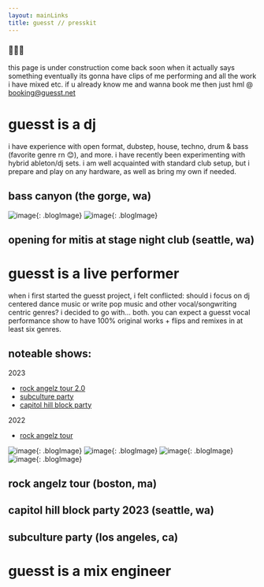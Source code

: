 ```yaml
---
layout: mainLinks
title: guesst // presskit
---
```


### 🚧🚧🚧
this page is under construction come back soon when it actually says something eventually its gonna have clips of me performing and all the work i have mixed etc. if u already know me and wanna book me then just hml @ [booking@guesst.net](mailto:booking@guesst.net)

# guesst is a dj

i have experience with open format, dubstep, house, techno, drum & bass (favorite genre rn 😊), and more. i have recently been experimenting with hybrid ableton/dj sets. i am well acquainted with standard club setup, but i prepare and play on any hardware, as well as bring my own if needed.

## bass canyon (the gorge, wa)

![image](https://files.guesst.net/file/guesst-files/press-kit/press-kit-bass-canyon-2.jpeg){: .blogImage}
![image](https://files.guesst.net/file/guesst-files/press-kit/press-kit-bass-canyon.jpeg){: .blogImage}

## opening for mitis at stage night club (seattle, wa)

# guesst is a live performer

when i first started the guesst project, i felt conflicted: should i focus on dj centered dance music or write pop music and other vocal/songwriting centric genres? i decided to go with... both. you can expect a guesst vocal performance show to have 100% original works + flips and remixes in at least six genres.

## noteable shows:
2023
- [rock angelz tour 2.0](https://x.com/rockangelzstage/status/1681346228418756613/photo/1)
- [subculture party](https://www.instagram.com/p/CuhxbLIP-6Q/)
- [capitol hill block party](https://www.instagram.com/p/Cu4oiEwsEjg/?img_index=1)

2022
- [rock angelz tour](https://x.com/rockangelzstage/status/1526246471351287814/photo/1)

![image](https://files.guesst.net/file/guesst-files/press-kit/press-kit-rock-angelz-tour-heaven-skate-park.jpeg){: .blogImage}
![image](https://files.guesst.net/file/guesst-files/press-kit/press-kit-rock-angelz-tour-heaven-skate-park2.jpeg){: .blogImage}
![image](https://files.guesst.net/file/guesst-files/press-kit/press-kit-rock-angelz-tour-rockwell.jpeg){: .blogImage}
![image](https://files.guesst.net/file/guesst-files/press-kit/press-kit-rock-angelz-tour-rockwell2.jpeg){: .blogImage}

## rock angelz tour (boston, ma)

## capitol hill block party 2023 (seattle, wa)

## subculture party (los angeles, ca)

# guesst is a mix engineer
